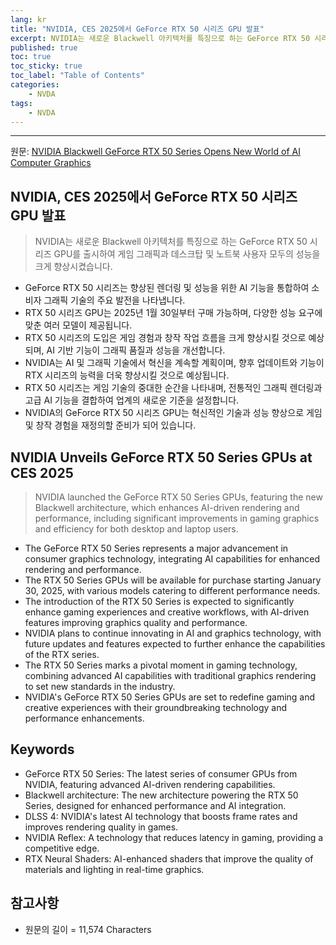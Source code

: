 ```yaml
---
lang: kr
title: "NVIDIA, CES 2025에서 GeForce RTX 50 시리즈 GPU 발표"
excerpt: NVIDIA는 새로운 Blackwell 아키텍처를 특징으로 하는 GeForce RTX 50 시리즈 GPU를 출시하여 게임 그래픽과 데스크탑 및 노트북 사용자 모두의 성능을 크게 향상시켰습니다.
published: true
toc: true
toc_sticky: true
toc_label: "Table of Contents"
categories:
    - NVDA
tags:
    - NVDA
---
```


---

  원문: [NVIDIA Blackwell GeForce RTX 50 Series Opens New World of AI Computer Graphics](https://www.investing.com/news/press-releases/nvidia-blackwell-geforce-rtx-50-series-opens-new-world-of-ai-computer-graphics-93CH-3799030)

## NVIDIA, CES 2025에서 GeForce RTX 50 시리즈 GPU 발표

> NVIDIA는 새로운 Blackwell 아키텍처를 특징으로 하는 GeForce RTX 50 시리즈 GPU를 출시하여 게임 그래픽과 데스크탑 및 노트북 사용자 모두의 성능을 크게 향상시켰습니다.


- GeForce RTX 50 시리즈는 향상된 렌더링 및 성능을 위한 AI 기능을 통합하여 소비자 그래픽 기술의 주요 발전을 나타냅니다.
- RTX 50 시리즈 GPU는 2025년 1월 30일부터 구매 가능하며, 다양한 성능 요구에 맞춘 여러 모델이 제공됩니다.
- RTX 50 시리즈의 도입은 게임 경험과 창작 작업 흐름을 크게 향상시킬 것으로 예상되며, AI 기반 기능이 그래픽 품질과 성능을 개선합니다.
- NVIDIA는 AI 및 그래픽 기술에서 혁신을 계속할 계획이며, 향후 업데이트와 기능이 RTX 시리즈의 능력을 더욱 향상시킬 것으로 예상됩니다.
- RTX 50 시리즈는 게임 기술의 중대한 순간을 나타내며, 전통적인 그래픽 렌더링과 고급 AI 기능을 결합하여 업계의 새로운 기준을 설정합니다.
- NVIDIA의 GeForce RTX 50 시리즈 GPU는 혁신적인 기술과 성능 향상으로 게임 및 창작 경험을 재정의할 준비가 되어 있습니다.

## NVIDIA Unveils GeForce RTX 50 Series GPUs at CES 2025

> NVIDIA launched the GeForce RTX 50 Series GPUs, featuring the new Blackwell architecture, which enhances AI-driven rendering and performance, including significant improvements in gaming graphics and efficiency for both desktop and laptop users.


- The GeForce RTX 50 Series represents a major advancement in consumer graphics technology, integrating AI capabilities for enhanced rendering and performance.
- The RTX 50 Series GPUs will be available for purchase starting January 30, 2025, with various models catering to different performance needs.
- The introduction of the RTX 50 Series is expected to significantly enhance gaming experiences and creative workflows, with AI-driven features improving graphics quality and performance.
- NVIDIA plans to continue innovating in AI and graphics technology, with future updates and features expected to further enhance the capabilities of the RTX series.
- The RTX 50 Series marks a pivotal moment in gaming technology, combining advanced AI capabilities with traditional graphics rendering to set new standards in the industry.
- NVIDIA's GeForce RTX 50 Series GPUs are set to redefine gaming and creative experiences with their groundbreaking technology and performance enhancements.

## Keywords

- GeForce RTX 50 Series: The latest series of consumer GPUs from NVIDIA, featuring advanced AI-driven rendering capabilities.
- Blackwell architecture: The new architecture powering the RTX 50 Series, designed for enhanced performance and AI integration.
- DLSS 4: NVIDIA's latest AI technology that boosts frame rates and improves rendering quality in games.
- NVIDIA Reflex: A technology that reduces latency in gaming, providing a competitive edge.
- RTX Neural Shaders: AI-enhanced shaders that improve the quality of materials and lighting in real-time graphics.

## 참고사항

- 원문의 길이 = 11,574 Characters

